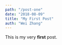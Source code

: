 ```yaml
---
path: "/post-one"
date: "2018-08-09"
title: "My First Post"
auth: "Wei Zhang"
---
```


This is my very **first** post.
